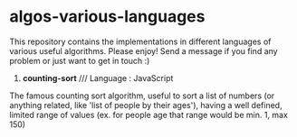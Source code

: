 # algos-various-languages
This repository contains the implementations in different languages of various useful algorithms. Please enjoy!
Send a message if you find any problem or just want to get in touch :)

1. **counting-sort** /// Language : JavaScript

  The famous counting sort algorithm, useful to sort a list of numbers (or anything related, like 'list of people by their ages'), having a well defined, limited range of values (ex. for people age that range would be min. 1, max 150)
